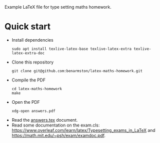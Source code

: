 Example LaTeX file for type setting maths homework.

# Quick start

* Install dependencies
  ```
  sudo apt install texlive-latex-base texlive-latex-extra texlive-latex-extra-doc
  ```
* Clone this repository
  ```
  git clone git@github.com:benarmston/latex-maths-homework.git
  ```
* Compile the PDF
  ```
  cd latex-maths-homework
  make
  ```
* Open the PDF
  ```
  xdg-open answers.pdf
  ```
* Read the [answers.tex](answers.tex) document.
* Read some documentation on the exam.cls: https://www.overleaf.com/learn/latex/Typesetting_exams_in_LaTeX and https://math.mit.edu/~psh/exam/examdoc.pdf.
